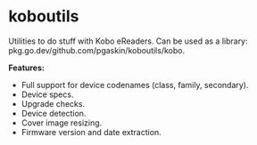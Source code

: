 # koboutils
Utilities to do stuff with Kobo eReaders. Can be used as a library: pkg.go.dev/github.com/pgaskin/koboutils/kobo.

**Features:**
- Full support for device codenames (class, family, secondary).
- Device specs.
- Upgrade checks.
- Device detection.
- Cover image resizing.
- Firmware version and date extraction.
